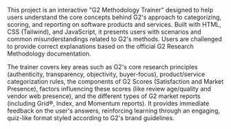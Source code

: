 This project is an interactive "G2 Methodology Trainer" designed to help users understand the core concepts behind G2's approach to categorizing, scoring, and reporting on software products and services. Built with HTML, CSS (Tailwind), and JavaScript, it presents users with scenarios and common misunderstandings related to G2's methods. Users are challenged to provide correct explanations based on the official G2 Research Methodology documentation.   

The trainer covers key areas such as G2's core research principles (authenticity, transparency, objectivity, buyer-focus), product/service categorization rules, the components of G2 Scores (Satisfaction and Market Presence), factors influencing these scores (like review age/quality and vendor web presence), and the different types of G2 market reports (including Grid®, Index, and Momentum reports). It provides immediate feedback on the user's answers, reinforcing learning through an engaging, quiz-like format styled according to G2's brand guidelines.   
